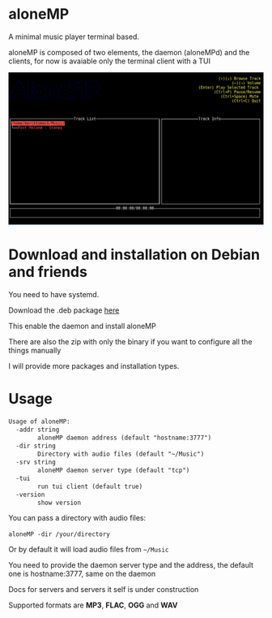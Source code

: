 # aloneMP

A minimal music player terminal based.

aloneMP is composed of two elements, the daemon (aloneMPd) and the clients, for now is avaiable only the terminal client with a TUI

<img src="demo.gif" alt="demo">

# Download and installation on Debian and friends

You need to have systemd.

Download the .deb package <a href="https://github.com/marcktomack/aloneMP/releases">here</a>

This enable the daemon and install aloneMP

There are also the zip with only the binary if you want to configure all the things manually

I will provide more packages and installation types.

# Usage

```
Usage of aloneMP:
  -addr string
        aloneMP daemon address (default "hostname:3777")
  -dir string
        Directory with audio files (default "~/Music")
  -srv string
        aloneMP daemon server type (default "tcp")
  -tui
        run tui client (default true)
  -version
        show version

```

You can pass a directory with audio files:

`aloneMP -dir /your/directory`

Or by default it will load audio files from `~/Music`

You need to provide the daemon server type and the address, the default one is hostname:3777, same on the daemon

Docs for servers and servers it self is under construction

Supported formats are <b>MP3</b>, <b>FLAC</b>, <b>OGG</b> and <b>WAV</b>


